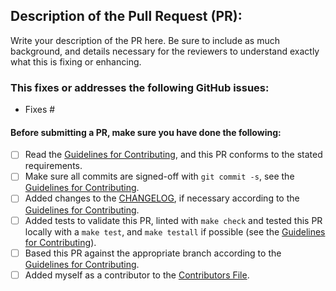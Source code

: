 ## Description of the Pull Request (PR):

Write your description of the PR here. Be sure to include as much background,
and details necessary for the reviewers to understand exactly what this is
fixing or enhancing.


### This fixes or addresses the following GitHub issues:

 - Fixes #


#### Before submitting a PR, make sure you have done the following:

- [ ] Read the [Guidelines for Contributing](https://github.com/apptainer/apptainer/blob/main/CONTRIBUTING.md), and this PR conforms to the stated requirements.
- [ ] Make sure all commits are signed-off with `git commit -s`, see the [Guidelines for Contributing](https://github.com/apptainer/apptainer/blob/main/CONTRIBUTING.md).
- [ ] Added changes to the [CHANGELOG](https://github.com/apptainer/apptainer/blob/main/CHANGELOG.md), if necessary according to the [Guidelines for Contributing](https://github.com/apptainer/apptainer/blob/main/CONTRIBUTING.md).
- [ ] Added tests to validate this PR, linted with `make check`  and tested this PR locally with a `make test`, and `make testall` if possible (see the [Guidelines for Contributing](https://github.com/apptainer/apptainer/blob/main/CONTRIBUTING.md)).
- [ ] Based this PR against the appropriate branch according to the [Guidelines for Contributing](https://github.com/apptainer/apptainer/blob/main/CONTRIBUTING.md).
- [ ] Added myself as a contributor to the [Contributors File](https://github.com/apptainer/apptainer/blob/main/CONTRIBUTORS.md).
